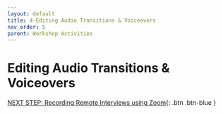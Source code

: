 ```yaml
---
layout: default
title: 4-Editing Audio Transitions & Voiceovers
nav_order: 5
parent: Workshop Activities
---
```

# Editing Audio Transitions & Voiceovers

[NEXT STEP: Recording Remote Interviews using Zoom](recording-remote-interviews.html){: .btn .btn-blue }

